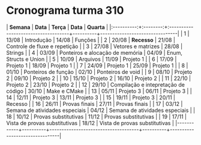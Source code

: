 # Cronograma turma 310

| **Semana** | **Data** | **Terça**                           | **Data** | **Quarta**                     |
|:----------:+:--------:+:------------------------------------+----------+--------------------------------|
|      1     |   13/08  | Introdução                          | 14/08    | Funções                        |
|      2     |   20/08  | **Recesso**                         | 21/08    | Controle de fluxe e repetição  |
|      3     |   27/08  | Vetores e matrizes                  | 28/08    | Strings                        |
|      4     |   03/09  | Ponteiros e alocação de memória     | 04/09    | Enum, Structs e Union          |
|      5     |   10/09  | Arquivos                            | 11/09    | Projeto 1                      |
|      6     |   17/09  | Projeto 1                           | 18/09    | Projeto 1                      |
|      7     |   24/09  | Projeto 1                           | 25/09    | Projeto 1                      |
|      8     |   01/10  | Ponteiros de função                 | 02/10    | Ponteiros de void              |
|      9     |   08/10  | Projeto 2                           | 09/10    | Projeto 2                      |
|     10     |   15/10  | Projeto 2                           | 16/10    | Projeto 2                      |
|     11     |   22/10  | Projeto 2                           | 23/10    | Projeto 2                      |
|     12     |   29/10  | Compilação e intepretação de código | 30/10    | Make e CMake                   |
|     13     |   05/11  | Projeto 3                           | 06/11    | Projeto 3                      |
|     14     |   12/11  | Projeto 3                           | 13/11    | Projeto 3                      |
|     15     |   19/11  | Projeto 3                           | 20/11    | Recesso                        |
|     16     |   26/11  | Provas finais                       | 27/11    | Provas finais                  |
|     17     |   03/12  | Semana de atividades especiais      | 04/12    | Semana de atividades especiais |
|     18     |   10/12  | Provas substitutivas                | 11/12    | Provas substitutivas           |
|     19     |   17/11  | Vista de provas substitutivas       | 18/12    | Vista de provas substitutivas  |
|------------+----------+-------------------------------------+----------+--------------------------------|
